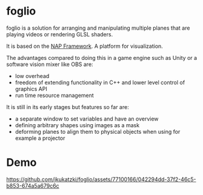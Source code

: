 # foglio
foglio is a solution for arranging and manipulating multiple planes that are playing videos or rendering GLSL shaders.

It is based on the [NAP Framework](https://github.com/napframework/nap). A platform for visualization.

The advantages compared to doing this in a game engine such as Unity or a software vision mixer like OBS are:
  - low overhead
  - freedom of extending functionality in C++ and lower level control of graphics API
  - run time resource management

It is still in its early stages but features so far are:
  - a separate window to set variables and have an overview
  - defining arbitrary shapes using images as a mask
  - deforming planes to align them to physical objects when using for example a projector

# Demo
https://github.com/jkukatzki/foglio/assets/77100166/042294dd-37f2-46c5-b853-674a5a679c6c
